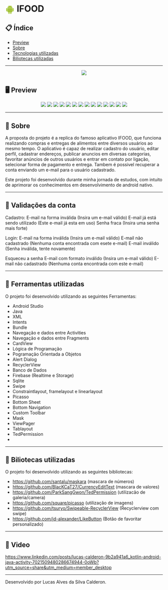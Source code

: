 # <img align="center" alt="Daniel-HTML" height="30" width="30" src="https://raw.githubusercontent.com/devicons/devicon/master/icons/android/android-original.svg"> IFOOD

<div align="center">
</div>

## 📋 Índice

- [Preview](#-Preview)
- [Sobre](#-Sobre)
- [Tecnologias utilizadas](#-Ferramentas-utilizadas)
- [Biliotecas utilizadas](#-Biliotecas-utilizadas)

---

<div align="center">

<img src="https://user-images.githubusercontent.com/87238842/213218754-980e8d80-b5af-4c50-85dc-4434a56e2a7d.gif" width="300">



 </div>


## 🖥 Preview

<div align="center">

<img src="https://user-images.githubusercontent.com/87238842/213215917-d0c2bfd5-0436-4e7a-971f-4184cf2d86d8.png" width="200">
<img src="https://user-images.githubusercontent.com/87238842/213215875-48d07a8e-de0a-4048-8ed8-e7206f7013b3.png" width="200">
<img src="https://user-images.githubusercontent.com/87238842/213215798-b5a1ea26-16e2-4387-85d0-15dc6cc6eae1.png" width="200">
<img src="https://user-images.githubusercontent.com/87238842/213215739-13141cf0-2e47-41f9-aacf-db5cd9f81088.png" width="200">
<img src="https://user-images.githubusercontent.com/87238842/213215676-24ad9040-8dcb-4466-b792-ff6906c753b7.png" width="200">
<img src="https://user-images.githubusercontent.com/87238842/213215652-103cae67-c133-435f-983c-b681814f8cde.png" width="200">
<img src="https://user-images.githubusercontent.com/87238842/213215634-7cb90154-844a-417d-8c20-30ed617bb59e.png" width="200">
<img src="https://user-images.githubusercontent.com/87238842/213215596-2144713e-5d08-4601-a3ed-18b468bf0a48.png" width="200">
<img src="https://user-images.githubusercontent.com/87238842/213215565-5f6e0397-3860-4565-8848-b53e8514ca77.png" width="200">
<img src="https://user-images.githubusercontent.com/87238842/213215542-b7c505d3-770d-435b-8254-0254d784f34a.png" width="200">
<img src="https://user-images.githubusercontent.com/87238842/213215516-ba33f15f-3a1f-4206-b456-82b6e5726ac1.png" width="200">
<img src="https://user-images.githubusercontent.com/87238842/213215492-5fef637d-78aa-49f4-b392-1f531619a59c.png" width="200">
<img src="https://user-images.githubusercontent.com/87238842/213215445-474e55c4-6927-4a87-9392-1b49347ee7c4.png" width="200">
<img src="https://user-images.githubusercontent.com/87238842/213215412-7f10e885-e0c1-4ef9-b041-7ecf521b7e4b.png" width="200">
 
 

 
</div>

---

## 📖 Sobre

A proposta do projeto é a replica do famoso aplicativo IFOOD, que funciona realizando compras e entregas de alimentos entre diversos usuários ao mesmo tempo.
O aplicativo é capaz de realizar cadastro do usuário, editar perfil, cadastrar endereços, publicar anuncios em diversas categorias, favoritar anúncios de outros usuários e entrar em contato por ligação, selecionar forma de pagamento e entrega. Tambem é possivel recuperar a conta enviando um e-mail para o usuário cadastrado.



Este projeto foi desenvolvido durante minha jornada de estudos, com intuito de aprimorar os conhecimentos em desenvolvimento de android nativo.

---

## :lock_with_ink_pen: Validações da conta

Cadastro:
E-mail na forma inválida (Insira um e-mail válido)
E-mail já está sendo utilizado (Este e-mail já esta em uso)
Senha fraca (Insira uma senha mais forte)


Login:
E-mail na forma inválida (Insira um e-mail válido)
E-mail não cadastrado (Nenhuma conta encontrada com esete e-mail)
E-mail inválido (Senha inválida, tente novamente)


Esqueceu a senha
E-mail com formato inválido (Insira um e-mail válido)
E-mail não cadastrado (Nenhuma conta encontrada com este e-mail)


---


## 🚀 Ferramentas utilizadas

O projeto foi desenvolvido utilizando as seguintes Ferramentas:

- Android Studio
- Java
- XML
- Intents
- Bundle
- Navegação e dados entre Activities
- Navegação e dados entre Fragments
- CardView
- Lógica de Programação
- Pogramação Orientada a Objetos
- Alert Dialog
- RecyclerView
- Banco de Dados
- Firebase (Realtime e Storage)
- Sqlite
- Swipe
- Constraintlayout, framelayout e linearlayout
- Picasso
- Bottom Sheet
- Bottom Navigation
- Custom Toolbar
- Mask
- ViewPager
- Tablayout
- TedPermission
-



---


## 🚀 Biliotecas utilizadas

O projeto foi desenvolvido utilizando as seguintes bibliotecas:

- https://github.com/santalu/maskara (mascara de números)
- https://github.com/BlacKCaT27/CurrencyEditText (mascara de valores)
- https://github.com/ParkSangGwon/TedPermission (utilizacão de galeria/camera)
- https://github.com/square/picasso (utilização de imagens)
- https://github.com/tsuryo/Swipeable-RecyclerView (Recyclerview com swipe)
- https://github.com/jd-alexander/LikeButton (Botão de favoritar personalizado)


---

## 🚀 Video
https://www.linkedin.com/posts/lucas-calderon-9b2a941a6_kotlin-android-java-activity-7021509480286674944-0oWb?utm_source=share&utm_medium=member_desktop


---

Desenvolvido por Lucas Alves da Silva Calderon.
